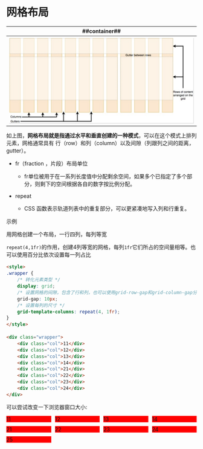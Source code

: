 # 网格布局
| ##container## |
|:--:|
|![Clip_2024-03-22_11-30-32.png ##w800##](./Clip_2024-03-22_11-30-32.png)|

如上图，**网格布局就是指通过水平和垂直创建的一种模式**，可以在这个模式上排列元素，网格通常具有
行（row）和列（column）以及间隙（列跟列之间的距离，gutter）。

- fr（fraction ，片段）布局单位
    - fr单位被用于在一系列长度值中分配剩余空间，如果多个已指定了多个部分，则剩下的空间根据各自的数字按比例分配。

- repeat
    - CSS 函数表示轨道列表中的重复部分，可以更紧凑地写入列和行重复。

示例

用网格创建一个布局，一行四列，每列等宽

`repeat(4,1fr)`的作用，创建4列等宽的网格，每列`1fr`它们所占的空间量相等。也可以使用百分比依次设置每一列占比

```html
<style>
.wrapper {
    /* 转化元素类型 */
    display: grid;
    /* 设置网格的间隙，包含了行和列，也可以使用grid-row-gap和grid-column-gap分开设置 */
    grid-gap: 10px;
    /* 设置每列的尺寸 */
    grid-template-columns: repeat(4, 1fr);
}
</style>

<div class="wrapper">
    <div class="col">11</div>
    <div class="col">12</div>
    <div class="col">13</div>
    <div class="col">14</div>
    <div class="col">21</div>
    <div class="col">22</div>
    <div class="col">23</div>
    <div class="col">24</div>
</div>
```

<style>
.wrapper {
    /* 转化元素类型 */
    display: grid;
    /* 设置网格的间隙，包含了行和列，也可以使用grid-row-gap和grid-column-gap分开设置 */
    grid-gap: 10px;
    /* 设置每列的尺寸 */
    grid-template-columns: repeat(4, 1fr);
}

.col {
    background-color: red;
}
</style>

可以尝试改变一下浏览器窗口大小:
<div class="wrapper">
    <div class="col">11</div>
    <div class="col">12</div>
    <div class="col">13</div>
    <div class="col">14</div>
    <div class="col">21</div>
    <div class="col">22</div>
    <div class="col">23</div>
    <div class="col">24</div>
    <div class="col">25</div>
</div>